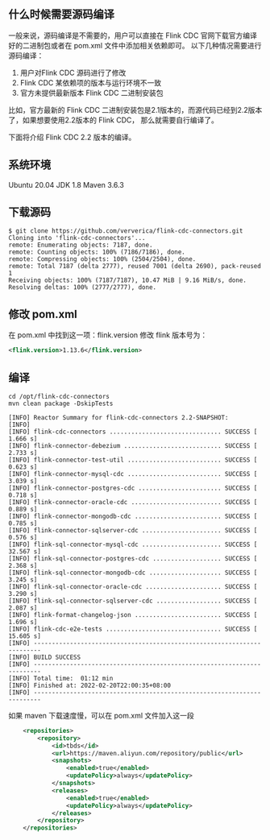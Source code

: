 ## 什么时候需要源码编译
一般来说，源码编译是不需要的，用户可以直接在 Flink CDC 官网下载官方编译好的二进制包或者在 pom.xml 文件中添加相关依赖即可。
以下几种情况需要进行源码编译：

 1. 用户对Flink CDC 源码进行了修改    
 2. Flink CDC 某依赖项的版本与运行环境不一致
 3. 官方未提供最新版本 Flink CDC 二进制安装包

比如，官方最新的 Flink CDC 二进制安装包是2.1版本的，而源代码已经到2.2版本了，如果想要使用2.2版本的 Flink CDC， 那么就需要自行编译了。

下面将介绍 Flink CDC  2.2 版本的编译。

## 系统环境
Ubuntu 20.04
JDK 1.8
Maven 3.6.3


## 下载源码
```shell
$ git clone https://github.com/ververica/flink-cdc-connectors.git
Cloning into 'flink-cdc-connectors'...
remote: Enumerating objects: 7187, done.
remote: Counting objects: 100% (7186/7186), done.
remote: Compressing objects: 100% (2504/2504), done.
remote: Total 7187 (delta 2777), reused 7001 (delta 2690), pack-reused 1
Receiving objects: 100% (7187/7187), 10.47 MiB | 9.16 MiB/s, done.
Resolving deltas: 100% (2777/2777), done.
```

## 修改 pom.xml
在 pom.xml 中找到这一项：flink.version
修改 flink 版本号为：
```xml
<flink.version>1.13.6</flink.version>
```

## 编译
```shell
cd /opt/flink-cdc-connectors
mvn clean package -DskipTests

[INFO] Reactor Summary for flink-cdc-connectors 2.2-SNAPSHOT:
[INFO]
[INFO] flink-cdc-connectors ............................... SUCCESS [  1.666 s]
[INFO] flink-connector-debezium ........................... SUCCESS [  2.733 s]
[INFO] flink-connector-test-util .......................... SUCCESS [  0.623 s]
[INFO] flink-connector-mysql-cdc .......................... SUCCESS [  3.039 s]
[INFO] flink-connector-postgres-cdc ....................... SUCCESS [  0.718 s]
[INFO] flink-connector-oracle-cdc ......................... SUCCESS [  0.889 s]
[INFO] flink-connector-mongodb-cdc ........................ SUCCESS [  0.785 s]
[INFO] flink-connector-sqlserver-cdc ...................... SUCCESS [  0.576 s]
[INFO] flink-sql-connector-mysql-cdc ...................... SUCCESS [ 32.567 s]
[INFO] flink-sql-connector-postgres-cdc ................... SUCCESS [  2.368 s]
[INFO] flink-sql-connector-mongodb-cdc .................... SUCCESS [  3.245 s]
[INFO] flink-sql-connector-oracle-cdc ..................... SUCCESS [  3.290 s]
[INFO] flink-sql-connector-sqlserver-cdc .................. SUCCESS [  2.087 s]
[INFO] flink-format-changelog-json ........................ SUCCESS [  1.696 s]
[INFO] flink-cdc-e2e-tests ................................ SUCCESS [ 15.605 s]
[INFO] ------------------------------------------------------------------------
[INFO] BUILD SUCCESS
[INFO] ------------------------------------------------------------------------
[INFO] Total time:  01:12 min
[INFO] Finished at: 2022-02-20T22:00:35+08:00
[INFO] ------------------------------------------------------------------------
```

如果 maven 下载速度慢，可以在 pom.xml 文件加入这一段
```xml
    <repositories>
        <repository>
            <id>tbds</id>
            <url>https://maven.aliyun.com/repository/public</url>
            <snapshots>
                <enabled>true</enabled>
                <updatePolicy>always</updatePolicy>
            </snapshots>
            <releases>
                <enabled>true</enabled>
                <updatePolicy>always</updatePolicy>
            </releases>
        </repository>
    </repositories>
```
